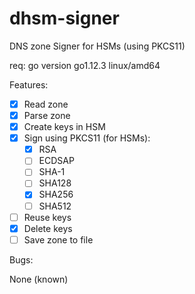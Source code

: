 # dhsm-signer
DNS zone Signer for HSMs (using PKCS11)

req: go version go1.12.3 linux/amd64

Features:
- [x] Read zone
- [x] Parse zone
- [x] Create keys in HSM
- [x] Sign using PKCS11 (for HSMs):
    - [x] RSA
    - [ ] ECDSAP
    - [ ] SHA-1
    - [ ] SHA128
    - [x] SHA256
    - [ ] SHA512
- [ ] Reuse keys
- [x] Delete keys
- [ ] Save zone to file

Bugs:

None (known)
